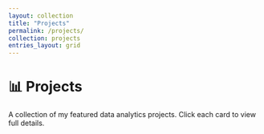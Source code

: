 ```yaml
---
layout: collection
title: "Projects"
permalink: /projects/
collection: projects
entries_layout: grid
---
```


# 📊 Projects
A collection of my featured data analytics projects. Click each card to view full details.
